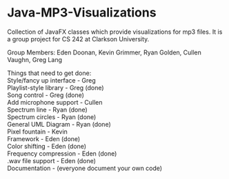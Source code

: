 Java-MP3-Visualizations
=======================

Collection of JavaFX classes which provide visualizations for mp3 files. It is a group project for CS 242 at Clarkson University.

Group Members: Eden Doonan,
Kevin Grimmer,
Ryan Golden,
Cullen Vaughn,
Greg Lang

Things that need to get done:  
  Style/fancy up interface - Greg  
  Playlist-style library - Greg (done)  
  Song control - Greg (done)<br>
  Add microphone support - Cullen   
  Spectrum line - Ryan (done)<br>
  Spectrum circles - Ryan (done)<br>
  General UML Diagram - Ryan (done)<br>
  Pixel fountain - Kevin<br>
  Framework - Eden (done)<br>
  Color shifting - Eden (done)<br>
  Frequency compression - Eden (done)<br>
  .wav file support - Eden (done)<br>
  Documentation - (everyone document your own code)  
  
